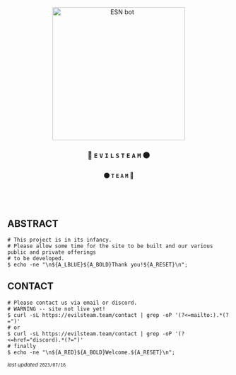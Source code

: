 <div align="center">

<img src="https://i.imgur.com/ZWHe7mr.png" title="ESN bot" width="300rem"/>

### 🔴 `E` `V` `I` `L` `S` `T` `E` `A` `M` ⚫️  
#### ⚫️ `T` `E` `A` `M`  🔴 

<br />  <br />  

</div>

## ABSTRACT

```shell
# This project is in its infancy. 
# Please allow some time for the site to be built and our various public and private offerings
# to be developed. 
$ echo -ne "\n${A_LBLUE}${A_BOLD}Thank you!${A_RESET}\n";
```

## CONTACT

```shell
# Please contact us via email or discord. 
# WARNING -- site not live yet!
$ curl -sL https://evilsteam.team/contact | grep -oP '(?<=mailto:).*(?=")' 
# or
$ curl -sL https://evilsteam.team/contact | grep -oP '(?<=href="discord).*(?=")' 
# finally
$ echo -ne "\n${A_RED}${A_BOLD}Welcome.${A_RESET}\n";
```

<sub><i>last updated </i><code>2023/07/16</code></sub>
